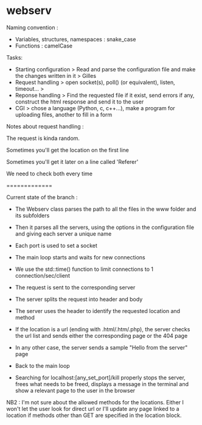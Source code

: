 # webserv

Naming convention :

- Variables, structures, namespaces : snake_case
- Functions : camelCase

Tasks:

- Starting configuration > Read and parse the configuration file and make the changes written in it > Gilles
- Request handling > open socket(s), poll() (or equivalent), listen, timeout... >
- Reponse handling > Find the requested file if it exist, send errors if any, construct the html response and send it to the user
- CGI > chose a language (Python, c, c++...), make a program for uploading files, another to fill in a form

Notes about request handling :

The request is kinda random.

Sometimes you'll get the location on the first line

Sometimes you'll get it later on a line called 'Referer'

We need to check both every time

=============

Current state of the branch :

- The Webserv class parses the path to all the files in the www folder and its subfolders

- Then it parses all the servers, using the options in the configuration file and giving each server a unique name

- Each port is used to set a socket

- The main loop starts and waits for new connections

- We use the std::time() function to limit connections to 1 connection/sec/client

- The request is sent to the corresponding server

- The server splits the request into header and body

- The server uses the header to identify the requested location and method

- If the location is a url (ending with .html/.htm/.php), the server checks the url list and sends either the corresponding page or the 404 page

- In any other case, the server sends a sample "Hello from the server" page

- Back to the main loop

- Searching for localhost:[any_set_port]/kill properly stops the server, frees what needs to be freed, displays a message in the terminal and show a relevant page to the user in the browser

NB2 : I'm not sure about the allowed methods for the locations. Either I won't let the user look for direct url or I'll update any page linked to a location if methods other than GET are specified in the location block.